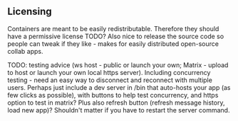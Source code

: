 ## Licensing

Containers are meant to be easily redistributable. Therefore they should have a permissive license TODO? Also nice to release the source code so people can tweak if they like - makes for easily distributed open-source collab apps.

TODO: testing advice (ws host - public or launch your own; Matrix - upload to host or launch your own local https server). Including concurrency testing - need an easy way to disconnect and reconnect with multiple users. Perhaps just include a dev server in /bin that auto-hosts your app (as few clicks as possible), with buttons to help test concurrency, and https option to test in matrix? Plus also refresh button (refresh message history, load new app)? Shouldn't matter if you have to restart the server command.
